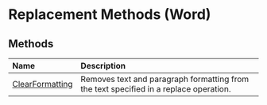 
# Replacement Methods (Word)

## Methods



|**Name**|**Description**|
|:-----|:-----|
|[ClearFormatting](3229f741-91f0-1175-5652-96047547d811.md)|Removes text and paragraph formatting from the text specified in a replace operation.|
